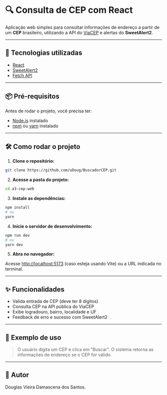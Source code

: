 # 🔍 Consulta de CEP com React

Aplicação web simples para consultar informações de endereço a partir de um **CEP** brasileiro, utilizando a API do [ViaCEP](https://viacep.com.br/) e alertas do **SweetAlert2**.

---

## 🚀 Tecnologias utilizadas

- [React](https://reactjs.org/)
- [SweetAlert2](https://sweetalert2.github.io/)
- [Fetch API](https://developer.mozilla.org/en-US/docs/Web/API/Fetch_API)

---

## 📦 Pré-requisitos

Antes de rodar o projeto, você precisa ter:

- [Node.js](https://nodejs.org/) instalado
- [npm](https://www.npmjs.com/) ou [yarn](https://yarnpkg.com/) instalado

---

## 🛠️ Como rodar o projeto

1. **Clone o repositório:**

```bash
git clone https://github.com/uDoug/BuscadorCEP.git
```

2. **Acesse a pasta do projeto:**

```bash
cd a3-cep-web
```

3. **Instale as dependências:**

```bash
npm install
# ou
yarn
```

4. **Inicie o servidor de desenvolvimento:**

```bash
npm run dev
# ou
yarn dev
```

5. **Abra no navegador:**

Acesse [http://localhost:5173](http://localhost:5173) (caso esteja usando Vite) ou a URL indicada no terminal.

---

## ✨ Funcionalidades

- Valida entrada de CEP (deve ter 8 dígitos)
- Consulta CEP na API pública do ViaCEP
- Exibe logradouro, bairro, localidade e UF
- Feedback de erro e sucesso com SweetAlert2

---


## 📸 Exemplo de uso

> O usuário digita um CEP e clica em "Buscar". O sistema retorna as informações de endereço se o CEP for válido.

---

## 🧾 Autor

Douglas Vieira Damascena dos Santos.